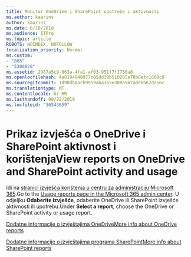 ```yaml
---
title: Monitor OneDrive i SharePoint upotrebe i aktivnosti
ms.author: kaarins
author: kaarins
ms.date: 6/10/2018
ms.audience: ITPro
ms.topic: article
ROBOTS: NOINDEX, NOFOLLOW
localization_priority: Normal
ms.custom:
- "865"
- "5300020"
ms.assetid: 2987a5c9-063a-4fa1-af03-951f7f1750a8
ms.openlocfilehash: 4a8194848977c05dd39b510285a70b8efc1609c8
ms.sourcegitcommit: 1d98db8acb9959aba3b5e308a567ade6b62da56c
ms.translationtype: MT
ms.contentlocale: hr-HR
ms.lasthandoff: 08/22/2019
ms.locfileid: "36543659"
---
```

# <a name="view-reports-on-onedrive-and-sharepoint-activity-and-usage"></a><span data-ttu-id="e214c-102">Prikaz izvješća o OneDrive i SharePoint aktivnost i korištenja</span><span class="sxs-lookup"><span data-stu-id="e214c-102">View reports on OneDrive and SharePoint activity and usage</span></span>

<span data-ttu-id="e214c-103">Idi na [stranici izvješća korištenja u centru za administraciju Microsoft 365](https://admin.microsoft.com/AdminPortal/Home).</span><span class="sxs-lookup"><span data-stu-id="e214c-103">Go to the [Usage reports page in the Microsoft 365 admin center](https://admin.microsoft.com/AdminPortal/Home).</span></span> <span data-ttu-id="e214c-104">U odjeljku **Odaberite izvješće**, odaberite OneDrive ili SharePoint izvješće aktivnosti ili upotrebu.</span><span class="sxs-lookup"><span data-stu-id="e214c-104">Under **Select a report**, choose the OneDrive or SharePoint activity or usage report.</span></span>
  
[<span data-ttu-id="e214c-105">Dodatne informacije o izvještajima OneDrive</span><span class="sxs-lookup"><span data-stu-id="e214c-105">More info about OneDrive reports</span></span>](https://go.microsoft.com/fwlink/?linkid=875239)
  
[<span data-ttu-id="e214c-106">Dodatne informacije o izvještajima programa SharePoint</span><span class="sxs-lookup"><span data-stu-id="e214c-106">More info about SharePoint reports</span></span>](https://go.microsoft.com/fwlink/?linkid=875240)
  